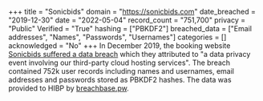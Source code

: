 +++
title = "Sonicbids"
domain = "https://sonicbids.com"
date_breached = "2019-12-30"
date = "2022-05-04"
record_count = "751,700"
privacy = "Public"
Verified = "True"
hashing = ["PBKDF2"]
breached_data = ["Email addresses", "Names", "Passwords", "Usernames"]
categories = []
acknowledged = "No"
+++
In December 2019, the booking website <a href="https://oag.ca.gov/system/files/Sonicbids%20-%20%20CA.pdf" target="_blank" rel="noopener">Sonicbids suffered a data breach</a> which they attributed to &quot;a data privacy event involving our third-party cloud hosting services&quot;. The breach contained 752k user records including names and usernames, email addresses and passwords stored as PBKDF2 hashes. The data was provided to HIBP by <a href="https://breachbase.pw/" target="_blank" rel="noopener">breachbase.pw</a>.
